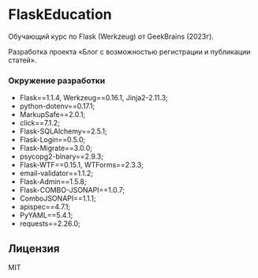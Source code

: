 # FlaskEducation
Обучающий курс по Flask (Werkzeug) от GeekBrains (2023г).

Разработка проекта «Блог с возможностью регистрации и публикации статей».

### Окружение разработки
- Flask==1.1.4, Werkzeug==0.16.1, Jinja2-2.11.3;
- python-dotenv==0.17.1;
- MarkupSafe==2.0.1;
- click==7.1.2;
- Flask-SQLAlchemy==2.5.1;
- Flask-Login==0.5.0;
- Flask-Migrate==3.0.0;
- psycopg2-binary==2.9.3;
- Flask-WTF==0.15.1, WTForms==2.3.3;
- email-validator==1.1.2;
- Flask-Admin==1.5.8;
- Flask-COMBO-JSONAPI==1.0.7;
- ComboJSONAPI==1.1.1;
- apispec==4.7.1;
- PyYAML==5.4.1;
- requests==2.26.0;


## Лицензия
MIT
